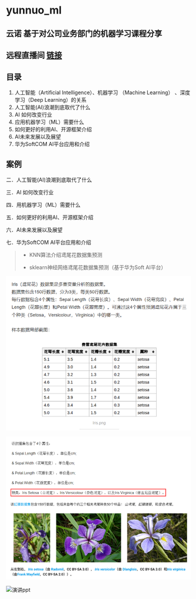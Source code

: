 # yunnuo_ml
## 云诺 基于对公司业务部门的机器学习课程分享

## 远程直播间 [链接](https://k.vkaijiang.com/product/course?courseID=212854 )

## 目录

1. 人工智能（Artificial Intelligence）、机器学习 （Machine Learning） 、深度学习（Deep Learning）的关系
2. 人工智能(AI)浪潮到底取代了什么
3. AI 如何改变行业
4. 应用机器学习（ML）需要什么
5. 如何更好的利用AI、开源框架介绍
6. AI未来发展以及展望
7. 华为SoftCOM AI平台应用和介绍

## 案例

二．人工智能(AI)浪潮到底取代了什么

三．AI 如何改变行业

四．用机器学习（ML）需要什么

五．如何更好的利用AI、开源框架介绍

六．AI未来发展以及展望

七．华为SoftCOM AI平台应用和介绍

> * KNN算法介绍鸢尾花数据集预测
>
> * sklearn神经网络鸢尾花数据集预测（基于华为Soft AI平台）

![数据集介绍](123.png)

![数据集介绍](iris_class.jpg)



![演讲ppt](手机图片版-水印.jpg)